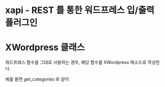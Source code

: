 # xapi - REST 를 통한 워드프레스 입/출력 플러그인

# XWordpress 클래스

워드프레스 함수를 그대로 사용하는 경우, 해당 함수를 XWordpress 메소드로 작성한다.

예를 들면 get_categories 와 같이

